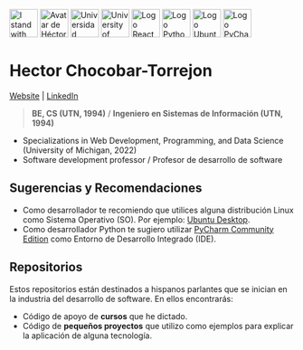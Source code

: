 <img src="https://chocobar.net/hcht-uk"
     width="50" height="50"
     alt="I stand with Ukraine">
<img src="https://en.gravatar.com/userimage/146115819/41a333edd75fea5257a0a684c76cf977.png"
     height="50"
     alt="Avatar de Héctor">
<img src="https://chocobar.net/utn"
     height="50"
     alt="Universidad Tecnológica Nacional">
<img src="https://chocobar.net/university-of-michigan"
     height="50"
     alt="University of Michigan">
<img src="https://chocobar.net/logo-react"
     height="50"
     alt="Logo React">
<img src="https://chocobar.net/logo-python"
     height="50"
     alt="Logo Python">
<img src="https://chocobar.net/logo-ubuntu"
     height="50"
     alt="Logo Ubuntu">
<img src="https://chocobar.net/logo-pycharm"
     height="50"
     alt="Logo PyCharm">

# Hector Chocobar-Torrejon 

[Website](http://chocobar.net) | [LinkedIn](https://www.linkedin.com/in/hector-chocobar/)

> **BE, CS (UTN, 1994)** /  **Ingeniero en Sistemas de Información (UTN, 1994)**

- Specializations in Web Development, Programming, and Data Science (University of Michigan, 2022)
- Software development professor / Profesor de desarrollo de software

## Sugerencias y Recomendaciones

- Como desarrollador te recomiendo que utilices alguna distribución Linux como Sistema Operativo (SO). Por ejemplo: [Ubuntu Desktop](https://ubuntu.com/download/desktop).  
- Como desarrollador Python te sugiero utilizar [PyCharm Community Edition](https://www.jetbrains.com/pycharm/download/#section=linux) como Entorno de Desarrollo Integrado (IDE).

## Repositorios

Estos repositorios están destinados a hispanos parlantes que se inician en la industria del desarrollo de software. En ellos encontrarás:

- Código de apoyo de **cursos** que he dictado.
- Código de **pequeños proyectos** que utilizo como ejemplos para explicar la aplicación de alguna tecnología.
